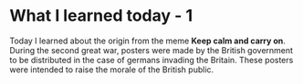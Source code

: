 # What I learned today - 1

Today I learned about the origin from the meme **Keep calm and carry on**. During the second great war, posters were
made by the British government to be distributed in the case of germans invading the Britain. These posters were intended to 
raise the morale of the British public.

